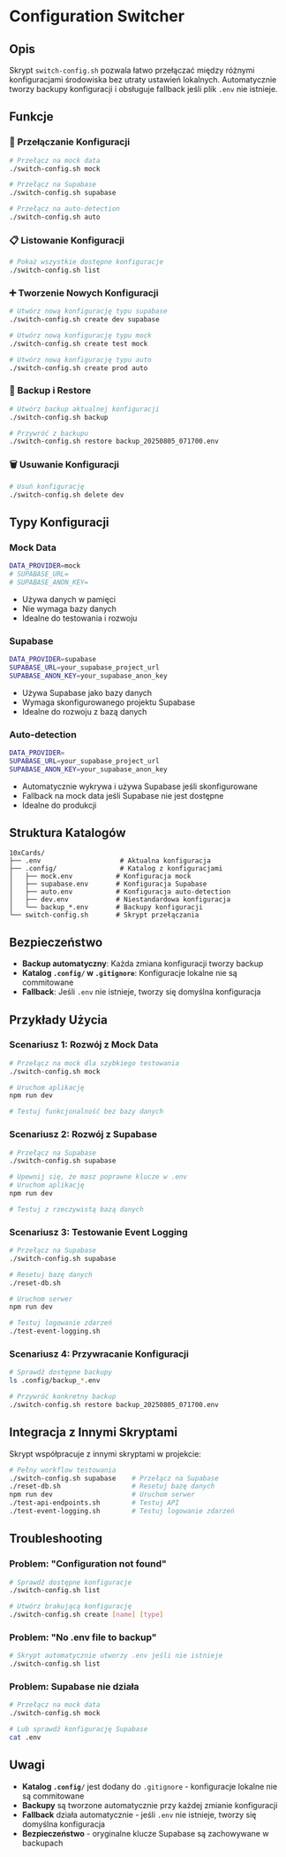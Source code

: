 # Configuration Switcher

## Opis

Skrypt `switch-config.sh` pozwala łatwo przełączać między różnymi konfiguracjami środowiska bez utraty ustawień lokalnych. Automatycznie tworzy backupy konfiguracji i obsługuje fallback jeśli plik `.env` nie istnieje.

## Funkcje

### 🔄 Przełączanie Konfiguracji
```bash
# Przełącz na mock data
./switch-config.sh mock

# Przełącz na Supabase
./switch-config.sh supabase

# Przełącz na auto-detection
./switch-config.sh auto
```

### 📋 Listowanie Konfiguracji
```bash
# Pokaż wszystkie dostępne konfiguracje
./switch-config.sh list
```

### ➕ Tworzenie Nowych Konfiguracji
```bash
# Utwórz nową konfigurację typu supabase
./switch-config.sh create dev supabase

# Utwórz nową konfigurację typu mock
./switch-config.sh create test mock

# Utwórz nową konfigurację typu auto
./switch-config.sh create prod auto
```

### 💾 Backup i Restore
```bash
# Utwórz backup aktualnej konfiguracji
./switch-config.sh backup

# Przywróć z backupu
./switch-config.sh restore backup_20250805_071700.env
```

### 🗑️ Usuwanie Konfiguracji
```bash
# Usuń konfigurację
./switch-config.sh delete dev
```

## Typy Konfiguracji

### Mock Data
```bash
DATA_PROVIDER=mock
# SUPABASE_URL=
# SUPABASE_ANON_KEY=
```
- Używa danych w pamięci
- Nie wymaga bazy danych
- Idealne do testowania i rozwoju

### Supabase
```bash
DATA_PROVIDER=supabase
SUPABASE_URL=your_supabase_project_url
SUPABASE_ANON_KEY=your_supabase_anon_key
```
- Używa Supabase jako bazy danych
- Wymaga skonfigurowanego projektu Supabase
- Idealne do rozwoju z bazą danych

### Auto-detection
```bash
DATA_PROVIDER=
SUPABASE_URL=your_supabase_project_url
SUPABASE_ANON_KEY=your_supabase_anon_key
```
- Automatycznie wykrywa i używa Supabase jeśli skonfigurowane
- Fallback na mock data jeśli Supabase nie jest dostępne
- Idealne do produkcji

## Struktura Katalogów

```
10xCards/
├── .env                    # Aktualna konfiguracja
├── .config/                # Katalog z konfiguracjami
│   ├── mock.env           # Konfiguracja mock
│   ├── supabase.env       # Konfiguracja Supabase
│   ├── auto.env           # Konfiguracja auto-detection
│   ├── dev.env            # Niestandardowa konfiguracja
│   └── backup_*.env       # Backupy konfiguracji
└── switch-config.sh       # Skrypt przełączania
```

## Bezpieczeństwo

- **Backup automatyczny**: Każda zmiana konfiguracji tworzy backup
- **Katalog `.config/` w `.gitignore`**: Konfiguracje lokalne nie są commitowane
- **Fallback**: Jeśli `.env` nie istnieje, tworzy się domyślna konfiguracja

## Przykłady Użycia

### Scenariusz 1: Rozwój z Mock Data
```bash
# Przełącz na mock dla szybkiego testowania
./switch-config.sh mock

# Uruchom aplikację
npm run dev

# Testuj funkcjonalność bez bazy danych
```

### Scenariusz 2: Rozwój z Supabase
```bash
# Przełącz na Supabase
./switch-config.sh supabase

# Upewnij się, że masz poprawne klucze w .env
# Uruchom aplikację
npm run dev

# Testuj z rzeczywistą bazą danych
```

### Scenariusz 3: Testowanie Event Logging
```bash
# Przełącz na Supabase
./switch-config.sh supabase

# Resetuj bazę danych
./reset-db.sh

# Uruchom serwer
npm run dev

# Testuj logowanie zdarzeń
./test-event-logging.sh
```

### Scenariusz 4: Przywracanie Konfiguracji
```bash
# Sprawdź dostępne backupy
ls .config/backup_*.env

# Przywróć konkretny backup
./switch-config.sh restore backup_20250805_071700.env
```

## Integracja z Innymi Skryptami

Skrypt współpracuje z innymi skryptami w projekcie:

```bash
# Pełny workflow testowania
./switch-config.sh supabase    # Przełącz na Supabase
./reset-db.sh                  # Resetuj bazę danych
npm run dev                    # Uruchom serwer
./test-api-endpoints.sh        # Testuj API
./test-event-logging.sh        # Testuj logowanie zdarzeń
```

## Troubleshooting

### Problem: "Configuration not found"
```bash
# Sprawdź dostępne konfiguracje
./switch-config.sh list

# Utwórz brakującą konfigurację
./switch-config.sh create [name] [type]
```

### Problem: "No .env file to backup"
```bash
# Skrypt automatycznie utworzy .env jeśli nie istnieje
./switch-config.sh list
```

### Problem: Supabase nie działa
```bash
# Przełącz na mock data
./switch-config.sh mock

# Lub sprawdź konfigurację Supabase
cat .env
```

## Uwagi

- **Katalog `.config/`** jest dodany do `.gitignore` - konfiguracje lokalne nie są commitowane
- **Backupy** są tworzone automatycznie przy każdej zmianie konfiguracji
- **Fallback** działa automatycznie - jeśli `.env` nie istnieje, tworzy się domyślna konfiguracja
- **Bezpieczeństwo** - oryginalne klucze Supabase są zachowywane w backupach 